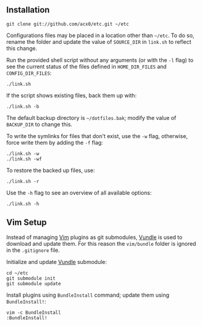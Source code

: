 ## Installation

    git clone git://github.com/acx0/etc.git ~/etc

Configurations files may be placed in a location other than `~/etc`. To do so,
rename the folder and update the value of `SOURCE_DIR` in `link.sh` to reflect
this change.

Run the provided shell script without any arguments (or with the `-l` flag) to
see the current status of the files defined in `HOME_DIR_FILES` and
`CONFIG_DIR_FILES`:

    ./link.sh

If the script shows existing files, back them up with:

    ./link.sh -b

The default backup directory is `~/dotfiles.bak`; modify the value of
`BACKUP_DIR` to change this.

To write the symlinks for files that don't exist, use the `-w` flag, otherwise,
force write them by adding the `-f` flag:

    ./link.sh -w
    ./link.sh -wf

To restore the backed up files, use:

    ./link.sh -r

Use the `-h` flag to see an overview of all available options:

    ./link.sh -h

## Vim Setup
Instead of managing [Vim] plugins as git submodules, [Vundle] is used to
download and update them. For this reason the `vim/bundle` folder is ignored in
the `.gitignore` file.

Initialize and update [Vundle] submodule:

    cd ~/etc
    git submodule init
    git submodule update

Install plugins using `BundleInstall` command; update them using `BundleInstall!`:

    vim -c BundleInstall
    :BundleInstall!

[Vim]:http://vim.org
[Vundle]:http://github.com/gmarik/vundle
